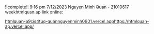 !!complete!!
9:16 pm 7/12/2023
Nguyen Minh Quan - 21010617
weekhtmlquan.ap
link online:

[htmlquan-a9cis4tuq-quannguyenminh0901.vercel.app](https://htmlquan-ap.vercel.app/)https://htmlquan-ap.vercel.app/
